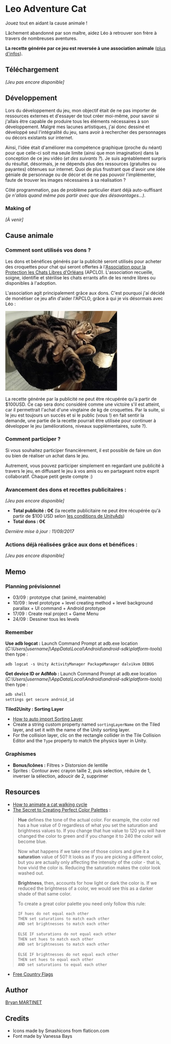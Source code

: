 # Leo Adventure Cat

Jouez tout en aidant la cause animale !

Lâchement abandonné par son maître, aidez Léo à retrouver son frère à travers de nombreuses aventures. 

**La recette générée par ce jeu est reversée à une association animale** ([plus d'infos](#cause-animale)).

## Téléchargement
*[Jeu pas encore disponible]*

## Développement
Lors du développement du jeu, mon objectif était de ne pas importer de ressources externes et d'essayer de tout créer moi-même, pour savoir si j'allais être capable de produire tous les éléments nécessaires à son développement.
Malgré mes lacunes artistiques, j'ai donc dessiné et développé seul l'intégralité du jeu, sans avoir à rechercher des personnages ou décors existants sur internet.

Ainsi, l'idée était d'améliorer ma compétence graphique (proche du néant) pour que celle-ci soit ma seule limite (ainsi que mon imagination) dans la conception de ce jeu vidéo (*et des suivants ?*).
Je suis agréablement surpris du résultat, désormais, je ne dépends plus des ressources (gratuites ou payantes) obtenues sur internet.
Quoi de plus frustrant que d'avoir une idée géniale de personnage ou de décor et de ne pas pouvoir l'implémenter, faute de trouver les images nécessaires à sa réalisation ?

Côté programmation, pas de problème particulier étant déjà auto-suffisant *(je n'allais quand même pas partir avec que des désavantages...)*.

### Making of
*[À venir]*

## Cause animale
### Comment sont utilisés vos dons ?
Les dons et bénéfices générés par la publicité seront utilisés pour acheter des croquettes pour chat qui seront offertes à l'[Association pour la Protection les Chats Libres d'Orléans](http://www.apclo.fr/) (APCLO). 
L'association recueille, soigne, identifie et stérilise les chats errants afin de les rendre libres ou disponibles à l'adoption.

L'association agit principalement grâce aux dons. C'est pourquoi j'ai décidé de monétiser ce jeu afin d'aider l'APCLO, grâce à qui je vis désormais avec Léo : 

![Léo](docs/img/leo_01.jpg)

La recette générée par la publicité ne peut être récupérée qu'à partir de $100USD. Ce cap sera donc considéré comme une victoire s'il est atteint, car il permettrait l'achat d'une vingtaine de kg de croquettes.
Par la suite, si le jeu est toujours un succès et si le public (vous !) en fait sentir la demande, une partie de la recette pourrait être utilisée pour continuer à développer le jeu (améliorations, niveaux supplémentaires, suite ?).

### Comment participer ?
Si vous souhaitez participer financièrement, il est possible de faire un don ou bien de réaliser un achat dans le jeu.

Autrement, vous pouvez participer simplement en regardant une publicité à travers le jeu, en diffusant le jeu à vos amis ou en partageant notre esprit collaboratif. Chaque petit geste compte :)

### Avancement des dons et recettes publicitaires :
*[Jeu pas encore disponible]*

* **Total publicité : 0€** (la recette publicitaire ne peut être récupérée qu'à partir de $100 USD selon [les conditions de UnityAds](https://unityads.unity3d.com/help/faq/monetization#how-does-the-payment-process-work-))
* **Total dons : 0€**

*Dernière mise à jour : 11/09/2017*

### Actions déjà réalisées grâce aux dons et bénéfices :
*[Jeu pas encore disponible]*


## Memo

### Planning prévisionnel
* 03/09 : prototype chat (animé, maintenable)
* 10/09 :  level prototype
			+ level creating method
			+ level background parallax
			+ UI command
			+ Android prototype
* 17/09 :  Create real project
			+ Game Menu
* 24/09 :  Dessiner tous les levels

### Remember
**Use adb logcat :**
Launch Command Prompt at adb.exe location (*C:\Users\[username]\AppData\Local\Android\android-sdk\platform-tools*) then type : 
```
adb logcat -s Unity ActivityManager PackageManager dalvikvm DEBUG
```

**Get device ID or AdMob :**
Launch Command Prompt at adb.exe location (*C:\Users\[username]\AppData\Local\Android\android-sdk\platform-tools*) then type : 
```
adb shell
settings get secure android_id
```

**Tiled2Unity : Sorting Layer**
* [How to auto import Sorting Layer](http://www.seanba.com/megadadadventures.html)
* Create a string custom property named `sortingLayerName` on the Tiled layer, and set it with the name of the Unity sorting layer.
* For the collision layer, clic on the rectangle collider in the Tile Collision Editor and the `Type` property to match the physics layer in Unity.

### Graphismes
* **Bonus/Icônes :** Filtres > Distorsion de lentille
* Sprites : Contour avec crayon taille 2, puis selection, réduire de 1, inverser la sélection, adoucir de 2, supprimer

## Resources
* [How to animate a cat walking cycle](https://www.youtube.com/watch?v=dYCGMdQgs-I)
* [The Secret to Creating Perfect Color Palettes](https://gamedevelopment.tutsplus.com/articles/picking-a-color-palette-for-your-games-artwork--gamedev-1174) :
> **Hue** defines the tone of the actual color. For example, the color red has a hue value of 0 regardless of what you set the saturation and brightness values to. If you change that hue value to 120 you will have changed the color to green and if you change it to 240 the color will become blue.
> 
> Now what happens if we take one of those colors and give it a **saturation** value of 50? It looks as if you are picking a different color, but you are actually only affecting the intensity of the color - that is, how vivid the color is. Reducing the saturation makes the color look washed out.
> 
> **Brightness**, then, accounts for how light or dark the color is. If we reduced the brightness of a color, we would see this as a darker shade of that same color.
> 
> To create a great color palette you need only follow this rule:
> 
>     IF hues do not equal each other
>     THEN set saturations to match each other
>     AND set brightnesses to match each other
>     
>     ELSE IF saturations do not equal each other
>     THEN set hues to match each other
>     AND set brightnesses to match each other
>     
>     ELSE IF brightnesses do not equal each other
>     THEN set hues to equal each other
>     AND set saturations to equal each other
* [Free Country Flags](https://www.countryflags.com/en/)

## Author
[Bryan MARTINET](https://maarti.net)

## Credits
* Icons made by Smashicons from flaticon.com
* Font made by Vanessa Bays